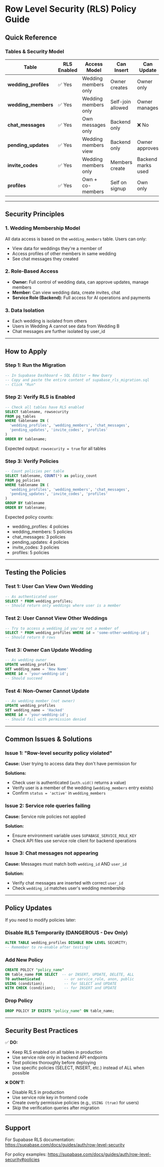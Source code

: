 # Row Level Security (RLS) Policy Guide

## Quick Reference

### Tables & Security Model

| Table | RLS Enabled | Access Model | Can Insert | Can Update | Can Delete |
|-------|-------------|--------------|------------|------------|------------|
| **wedding_profiles** | ✅ Yes | Wedding members only | Owner creates | Owner only | ❌ No |
| **wedding_members** | ✅ Yes | Wedding members only | Self-join allowed | Owner manages | ❌ No |
| **chat_messages** | ✅ Yes | Own messages only | Backend only | ❌ No | ❌ No |
| **pending_updates** | ✅ Yes | Wedding members view | Backend only | Owner approves | ❌ No |
| **invite_codes** | ✅ Yes | Wedding members only | Members create | Backend marks used | ❌ No |
| **profiles** | ✅ Yes | Own + co-members | Self on signup | Own only | ❌ No |

---

## Security Principles

### 1. **Wedding Membership Model**
All data access is based on the `wedding_members` table. Users can only:
- View data for weddings they're a member of
- Access profiles of other members in same wedding
- See chat messages they created

### 2. **Role-Based Access**
- **Owner:** Full control of wedding data, can approve updates, manage members
- **Member:** Can view wedding data, create invites, chat
- **Service Role (Backend):** Full access for AI operations and payments

### 3. **Data Isolation**
- Each wedding is isolated from others
- Users in Wedding A cannot see data from Wedding B
- Chat messages are further isolated by user_id

---

## How to Apply

### Step 1: Run the Migration
```sql
-- In Supabase Dashboard → SQL Editor → New Query
-- Copy and paste the entire content of supabase_rls_migration.sql
-- Click "Run"
```

### Step 2: Verify RLS is Enabled
```sql
-- Check all tables have RLS enabled
SELECT tablename, rowsecurity
FROM pg_tables
WHERE tablename IN (
  'wedding_profiles', 'wedding_members', 'chat_messages',
  'pending_updates', 'invite_codes', 'profiles'
)
ORDER BY tablename;
```

Expected output: `rowsecurity = true` for all tables

### Step 3: Verify Policies
```sql
-- Count policies per table
SELECT tablename, COUNT(*) as policy_count
FROM pg_policies
WHERE tablename IN (
  'wedding_profiles', 'wedding_members', 'chat_messages',
  'pending_updates', 'invite_codes', 'profiles'
)
GROUP BY tablename
ORDER BY tablename;
```

Expected policy counts:
- wedding_profiles: 4 policies
- wedding_members: 5 policies
- chat_messages: 3 policies
- pending_updates: 4 policies
- invite_codes: 3 policies
- profiles: 5 policies

---

## Testing the Policies

### Test 1: User Can View Own Wedding
```sql
-- As authenticated user
SELECT * FROM wedding_profiles;
-- Should return only weddings where user is a member
```

### Test 2: User Cannot View Other Weddings
```sql
-- Try to access a wedding_id you're not a member of
SELECT * FROM wedding_profiles WHERE id = 'some-other-wedding-id';
-- Should return 0 rows
```

### Test 3: Owner Can Update Wedding
```sql
-- As wedding owner
UPDATE wedding_profiles
SET wedding_name = 'New Name'
WHERE id = 'your-wedding-id';
-- Should succeed
```

### Test 4: Non-Owner Cannot Update
```sql
-- As wedding member (not owner)
UPDATE wedding_profiles
SET wedding_name = 'Hacked'
WHERE id = 'your-wedding-id';
-- Should fail with permission denied
```

---

## Common Issues & Solutions

### Issue 1: "Row-level security policy violated"
**Cause:** User trying to access data they don't have permission for

**Solutions:**
- Check user is authenticated (`auth.uid()` returns a value)
- Verify user is a member of the wedding (`wedding_members` entry exists)
- Confirm `status = 'active'` in `wedding_members`

### Issue 2: Service role queries failing
**Cause:** Service role policies not applied

**Solution:**
- Ensure environment variable uses `SUPABASE_SERVICE_ROLE_KEY`
- Check API files use service role client for backend operations

### Issue 3: Chat messages not appearing
**Cause:** Messages must match both `wedding_id` AND `user_id`

**Solution:**
- Verify chat messages are inserted with correct `user_id`
- Check `wedding_id` matches user's wedding membership

---

## Policy Updates

If you need to modify policies later:

### Disable RLS Temporarily (DANGEROUS - Dev Only)
```sql
ALTER TABLE wedding_profiles DISABLE ROW LEVEL SECURITY;
-- Remember to re-enable after testing!
```

### Add New Policy
```sql
CREATE POLICY "policy_name"
ON table_name FOR SELECT  -- or INSERT, UPDATE, DELETE, ALL
TO authenticated           -- or service_role, anon, public
USING (condition);         -- for SELECT and UPDATE
WITH CHECK (condition);    -- for INSERT and UPDATE
```

### Drop Policy
```sql
DROP POLICY IF EXISTS "policy_name" ON table_name;
```

---

## Security Best Practices

✅ **DO:**
- Keep RLS enabled on all tables in production
- Use service role only in backend API endpoints
- Test policies thoroughly before deploying
- Use specific policies (SELECT, INSERT, etc.) instead of ALL when possible

❌ **DON'T:**
- Disable RLS in production
- Use service role key in frontend code
- Create overly permissive policies (e.g., `USING (true)` for users)
- Skip the verification queries after migration

---

## Support

For Supabase RLS documentation:
https://supabase.com/docs/guides/auth/row-level-security

For policy examples:
https://supabase.com/docs/guides/auth/row-level-security#policies
